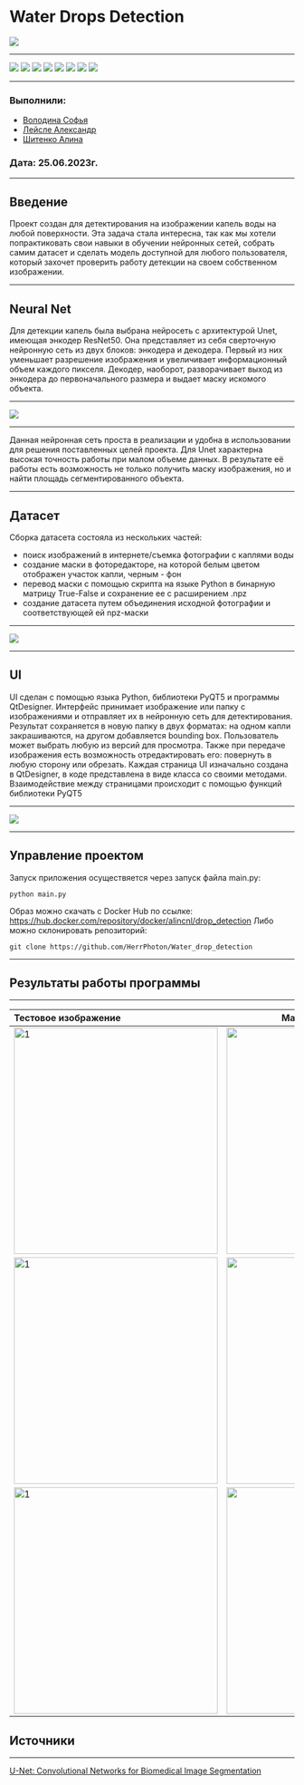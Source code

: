 # Water Drops Detection

![](https://github.com/HerrPhoton/Water_drop_detection/blob/Documentation/images/logo(2).jpg)

---

<img src = "https://img.shields.io/badge/Python 3.9-006C6B?style=for-the-badge&logo=python&logoColor=FFFFFF"> <img src = 'https://img.shields.io/pypi/pyversions/:packageName?style=for-the-badge&color=3C7270&labelColor=%23006C6B&logo=pypi&logoColor=FFFFFF'>
<img src ='https://img.shields.io/github/watchers/HerrPhoton/Water_drop_detection?style=for-the-badge&color=3C7270&labelColor=%23006C6B&logo=actigraph&logoColor=FFFFFF'>
<img src = 'https://img.shields.io/github/actions/workflow/status/HerrPhoton/Water_drop_detection/:workflow?style=for-the-badge&color=3C7270&labelColor=%23006C6B&logo=githubactions&logoColor=FFFFFF'>
<img src = 'https://img.shields.io/github/contributors/HerrPhoton/Water_drop_detection?style=for-the-badge&color=3C7270&labelColor=%23006C6B&logo=teamspeak&logoColor=FFFFFF'>
<img src ='https://img.shields.io/github/repo-size/HerrPhoton/Water_drop_detection?style=for-the-badge&color=3C7270&labelColor=%23006C6B&logo=weightsandbiases&logoColor=FFFFFF'>
<img src = "https://img.shields.io/badge/Code%20Coverage-81%25-success?style=for-the-badge&color=3C7270&labelColor=%23006C6B&logo=textpattern&logoColor=FFFFFF">
<img src = "https://img.shields.io/docker/image-size/alincnl/drop_detection/detect?style=for-the-badge&color=3C7270&labelColor=%23006C6B&logo=docker&logoColor=FFFFFF">


---
### Выполнили: 
+ [Володина Софья](https://github.com/PiroJOJO)
+ [Лейсле Александр](https://github.com/HerrPhoton)
+ [Шитенко Алина](https://github.com/alincnl)
### Дата: 25.06.2023г.
---

## Введение

Проект создан для детектирования на изображении капель воды на любой поверхности. Эта задача стала интересна, так как мы хотели 
попрактиковать свои навыки в обучении нейронных сетей, собрать самим датасет и сделать модель доступной для любого пользователя, который захочет проверить работу детекции на своем собственном изображении.

---

## Neural Net

Для детекции капель была выбрана нейросеть с архитектурой Unet, имеющая энкодер ResNet50. Она представляет из себя сверточную нейронную сеть из  двух блоков: энкодера и декодера. Первый из них уменьшает разрешение изображения и увеличивает информационный объем каждого пикселя. Декодер, наоборот, разворачивает выход из энкодера до первоначального размера и выдает маску искомого объекта.  

---

![](https://github.com/HerrPhoton/Water_drop_detection/blob/Documentation/images/unet.jpg)

---

Данная нейронная сеть проста в реализации и удобна в использовании для решения поставленных целей проекта. Для Unet характерна высокая точность работы при малом объеме данных. В результате её работы есть возможность не только получить маску изображения, 
но и найти площадь сегментированного объекта.

---

## Датасет

Сборка датасета состояла из нескольких частей: 
- поиск изображений в интернете/съемка фотографии с каплями воды
- создание маски в фоторедакторе, на которой белым цветом отображен участок капли, черным - фон 
- перевод маски с помощью скрипта на языке Python в бинарную матрицу True-False и сохранение ее с расширением .npz 
- создание датасета путем объединения исходной фотографии и соответствующей ей npz-маски

---

![](https://github.com/HerrPhoton/Water_drop_detection/blob/Documentation/images/dataset)

---

## UI

UI сделан с помощью языка Python, библиотеки PyQT5 и программы QtDesigner. 
Интерфейс принимает изображение или папку с изображениями и отправляет их в нейронную сеть для детектирования. Результат сохраняется в новую папку в двух форматах: на одном капли закрашиваются, на другом добавляется bounding box. Пользователь может выбрать любую из версий для просмотра. Также при передаче изображения есть возможность отредактировать его: повернуть в любую сторону или обрезать. Каждая страница UI изначально создана в QtDesigner, в коде представлена в виде класса со своими методами. Взаимодействие между страницами происходит с помощью функций библиотеки PyQT5

---

![](https://github.com/HerrPhoton/Water_drop_detection/blob/Documentation/images/ui.jpg)

---

## Управление проектом

Запуск приложения осуществяется через запуск файла main.py:
```
python main.py
```

Образ можно скачать с Docker Hub по ссылке: https://hub.docker.com/repository/docker/alincnl/drop_detection
Либо можно склонировать репозиторий:
```
git clone https://github.com/HerrPhoton/Water_drop_detection
```

---

## Результаты работы программы

---

| Тестовое изображение            | Маска изображения                | Маска + bounding box + окружность |
| :---                            |    :----:                        |                              ---: |
| <img src="https://github.com/HerrPhoton/Water_drop_detection/blob/Documentation/images/test1-1.jpg"  alt="1" width = 360px height = 400px > | <img src="https://github.com/HerrPhoton/Water_drop_detection/blob/Documentation/images/test1-2.png"  alt="1" width = 360px height = 400px > | <img src="https://github.com/HerrPhoton/Water_drop_detection/blob/Documentation/images/test1-3.png"  alt="1" width = 360px height = 400px > |
| <img src="https://github.com/HerrPhoton/Water_drop_detection/blob/Documentation/images/test2-1.jpg"  alt="1" width = 360px height = 400px > | <img src="https://github.com/HerrPhoton/Water_drop_detection/blob/Documentation/images/test2-2.png"  alt="1" width = 360px height = 400px > | <img src="https://github.com/HerrPhoton/Water_drop_detection/blob/Documentation/images/test2-3.png"  alt="1" width = 360px height = 400px > |
| <img src="https://github.com/HerrPhoton/Water_drop_detection/blob/Documentation/images/test3-1.jpg"  alt="1" width = 360px height = 400px >  | <img src="https://github.com/HerrPhoton/Water_drop_detection/blob/Documentation/images/test3-2.png"  alt="1" width = 360px height = 400px > | <img src="https://github.com/HerrPhoton/Water_drop_detection/blob/Documentation/images/test3-3.png"  alt="1" width = 360px height = 400px > |

## Источники

---
[U-Net: Convolutional Networks for Biomedical Image Segmentation](https://arxiv.org/abs/1505.04597)
